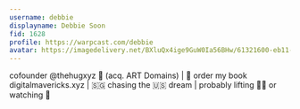 ```yaml
---
username: debbie
displayname: Debbie Soon
fid: 1628
profile: https://warpcast.com/debbie
avatar: https://imagedelivery.net/BXluQx4ige9GuW0Ia56BHw/61321600-eb11-4ccb-e5f7-6ed519f6b000/original
---
```

cofounder @thehugxyz 🤗 (acq. ART Domains) | 📔 order my book digitalmavericks.xyz  | 🇸🇬 chasing the 🇺🇸 dream | probably lifting 🏋️‍♀️ or watching 🏈  
